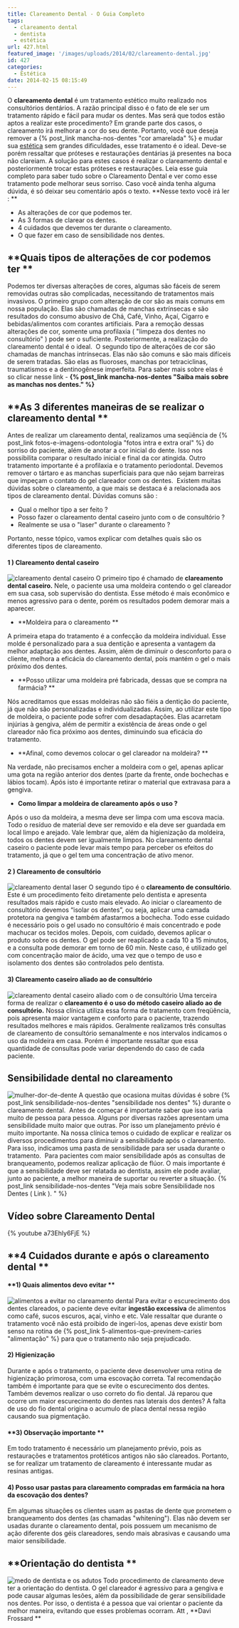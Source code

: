 ```yaml
---
title: Clareamento Dental - O Guia Completo
tags:
  - clareamento dental
  - dentista
  - estética
url: 427.html
featured_image: '/images/uploads/2014/02/clareamento-dental.jpg'
id: 427
categories:
  - Estética
date: 2014-02-15 08:15:49
---
```


O **clareamento dental** é um tratamento estético muito realizado nos consultórios dentários. A razão principal disso é o fato de ele ser um tratamento rápido e fácil para mudar os dentes. Mas será que todos estão aptos a realizar este procedimento? Em grande parte dos casos, o clareamento irá melhorar a cor do seu dente. Portanto, você que deseja remover a {% post_link mancha-nos-dentes "cor amarelada" %} e mudar sua [estética](/tratamentos/estetica-dos-dentes/) sem grandes dificuldades, esse tratamento é o ideal. Deve-se porém ressaltar que próteses e restaurações dentárias já presentes na boca não clareiam. A solução para estes casos é realizar o clareamento dental e posteriormente trocar estas próteses e restaurações. Leia esse guia completo para saber tudo sobre o Clareamento Dental e ver como esse tratamento pode melhorar seus sorriso. Caso você ainda tenha alguma dúvida, é só deixar seu comentário após o texto. **Nesse texto você irá ler : **

*   As alterações de cor que podemos ter.
*   As 3 formas de clarear os dentes.
*   4 cuidados que devemos ter durante o clareamento.
*   O que fazer em caso de sensibilidade nos dentes.

**Quais tipos de alterações de cor podemos ter **
-------------------------------------------------

Podemos ter diversas alterações de cores, algumas são fáceis de serem removidas outras são complicadas, necessitando de tratamentos mais invasivos. O primeiro grupo com alteração de cor são as mais comuns em nossa população. Elas são chamadas de manchas extrínsecas e são resultados do consumo abusivo de Chá, Café, Vinho, Açaí, Cigarro e bebidas/alimentos com corantes artificiais. Para a remoção dessas alterações de cor, somente uma profilaxia ( "limpeza dos dentes no consultório" ) pode ser o suficiente. Posteriormente, a realização do clareamento dental é o ideal.  O segundo tipo de alterações de cor são chamadas de manchas intrínsecas. Elas não são comuns e são mais difíceis de serem tratadas. São elas as fluoroses, manchas por tetraciclinas, traumatismos e a dentinogênese imperfeita. Para saber mais sobre elas é so clicar nesse link - **{% post_link mancha-nos-dentes "Saiba mais sobre as manchas nos dentes." %}**

**As 3 diferentes maneiras de se realizar o clareamento dental **
-----------------------------------------------------------------

Antes de realizar um clareamento dental, realizamos uma seqüência de {% post_link fotos-e-imagens-odontologia "fotos intra e extra oral" %} do sorriso do paciente, além de anotar a cor inicial do dente. Isso nos possibilita comparar o resultado inicial e final da cor atingida. Outro tratamento importante é a profilaxia e o tratamento periodontal. Devemos remover o tártaro e as manchas superficiais para que não sejam barreiras que impeçam o contato do gel clareador com os dentes.  Existem muitas dúvidas sobre o clareamento, a que mais se destaca é a relacionada aos tipos de clareamento dental. Dúvidas comuns são :

*   Qual o melhor tipo a ser feito ?
*   Posso fazer o clareamento dental caseiro junto com o de consultório ?
*   Realmente se usa o "laser" durante o clareamento ?

Portanto, nesse tópico, vamos explicar com detalhes quais são os diferentes tipos de clareamento.

#### **1 ) Clareamento dental caseiro**

![clareamento dental caseiro](/images/uploads/2014/02/clareamento-dental-caseiro.jpg) O primeiro tipo é chamado de **clareamento dental caseiro.** Nele, o paciente usa uma moldeira contendo o gel clareador em sua casa, sob supervisão do dentista. Esse método é mais econômico e menos agressivo para o dente, porém os resultados podem demorar mais a aparecer. 

*   **Moldeira para o clareamento **

A primeira etapa do tratamento é a confecção da moldeira individual. Esse molde é personalizado para a sua dentição e apresenta a vantagem da melhor adaptação aos dentes. Assim, além de diminuir o desconforto para o cliente, melhora a eficácia do clareamento dental, pois mantém o gel o mais próximo dos dentes.

*   **Posso utilizar uma moldeira pré fabricada, dessas que se compra na farmácia? **

Nós acreditamos que essas moldeiras não são fiéis a dentição do paciente, já que não são personalizadas e individualizadas. Assim, ao utilizar este tipo de moldeira, o paciente pode sofrer com desadaptações. Elas acarretam injúrias à gengiva, além de permitir a existência de áreas onde o gel clareador não fica próximo aos dentes, diminuindo sua eficácia do tratamento.

*   **Afinal, como devemos colocar o gel clareador na moldeira? **

Na verdade, não precisamos encher a moldeira com o gel, apenas aplicar uma gota na região anterior dos dentes (parte da frente, onde bochechas e lábios tocam). Após isto é importante retirar o material que extravasa para a gengiva.

*   **Como limpar a moldeira de clareamento após o uso ?**

Após o uso da moldeira, a mesma deve ser limpa com uma escova macia. Todo o resíduo de material deve ser removido e ela deve ser guardada em local limpo e arejado. Vale lembrar que, além da higienização da moldeira, todos os dentes devem ser igualmente limpos. No clareamento dental caseiro o paciente pode levar mais tempo para perceber os efeitos do tratamento, já que o gel tem uma concentração de ativo menor. 

#### **2 ) Clareamento de consultório**

![clareamento dental laser](/images/uploads/2014/02/clareamento-dental-laser.jpg) O segundo tipo é o **clareamento de consultório**. Este é um procedimento feito diretamente pelo dentista e apresenta resultados mais rápido e custo mais elevado. Ao iniciar o clareamento de consultório devemos “isolar os dentes”, ou seja, aplicar uma camada protetora na gengiva e também afastarmos a bochecha. Todo esse cuidado é necessário pois o gel usado no consultório é mais concentrado e pode machucar os tecidos moles. Depois, com cuidado, devemos aplicar o produto sobre os dentes. O gel pode ser reaplicado a cada 10 a 15 minutos, e a consulta pode demorar em torno de 60 min. Neste caso, é utilizado gel com concentração maior de ácido, uma vez que o tempo de uso e isolamento dos dentes são controlados pelo dentista.  

#### **3) Clareamento caseiro aliado ao de consultório**

![clareamento dental caseiro aliado com o de consultório](/images/uploads/2014/02/clareamento-caseiro-aliado-com-o-de-consultório.jpg) Uma terceira forma de realizar o **clareamento é**  **o uso do método caseiro aliado ao de consultório.** Nossa clínica utiliza essa forma de tratamento com freqüência, pois apresenta maior vantagem e conforto para o paciente, trazendo resultados melhores e mais rápidos. Geralmente realizamos três consultas de clareamento de consultório semanalmente e nos intervalos indicamos o uso da moldeira em casa. Porém é importante ressaltar que essa quantidade de consultas pode variar dependendo do caso de cada paciente.

**Sensibilidade dental no clareamento**
---------------------------------------

![mulher-dor-de-dente](/images/uploads/2014/11/mulher-dor-de-dente.jpg) A questão que ocasiona muitas dúvidas é sobre {% post_link sensibilidade-nos-dentes "sensibilidade nos dentes" %} durante o clareamento dental.  Antes de começar é importante saber que isso varia muito de pessoa para pessoa. Alguns por diversas razões apresentam uma sensibilidade muito maior que outras. Por isso um planejamento prévio é muito importante. Na nossa clínica temos o cuidado de explicar e realizar os diversos procedimentos para diminuir a sensibilidade após o clareamento. Para isso, indicamos uma pasta de sensibilidade para ser usada durante o tratamento.  Para pacientes com maior sensibilidade após as consultas de branqueamento, podemos realizar aplicação de flúor. O mais importante é que a sensibilidade deve ser relatada ao dentista, assim ele pode avaliar, junto ao paciente, a melhor maneira de suportar ou reverter a situação. {% post_link sensibilidade-nos-dentes "Veja mais sobre Sensibilidade nos Dentes ( Link ). " %}

Vídeo sobre Clareamento Dental
------------------------------

{% youtube a73Ehly6FjE %}

**4 Cuidados durante e após o clareamento dental **
---------------------------------------------------

#### **1) Quais alimentos devo evitar **

![alimentos a evitar no clareamento dental](/images/uploads/2014/02/alimentos-a-evitar-no-clareamento-dental.jpg) Para evitar o escurecimento dos dentes clareados, o paciente deve evitar **ingestão excessiva** de alimentos como café, sucos escuros, açaí, vinho e etc. Vale ressaltar que durante o tratamento você não está proibido de ingeri-los, apenas deve existir bom senso na rotina de {% post_link 5-alimentos-que-previnem-caries "alimentação" %} para que o tratamento não seja prejudicado.  

#### **2) Higienização**

Durante e após o tratamento, o paciente deve desenvolver uma rotina de higienização primorosa, com uma escovação correta. Tal recomendação também é importante para que se evite o escurecimento dos dentes. Também devemos realizar o uso correto do fio dental. Já reparou que ocorre um maior escurecimento do dentes nas laterais dos dentes? A falta de uso do fio dental origina o acumulo de placa dental nessa região causando sua pigmentação.  

#### **3) Observação importante **

Em todo tratamento é necessário um planejamento prévio, pois as restaurações e tratamentos protéticos antigos não são clareados. Portanto, se for realizar um tratamento de clareamento é interessante mudar as resinas antigas.  

#### **4) Posso usar pastas para clareamento compradas em farmácia na hora da escovação dos dentes?**

Em algumas situações os clientes usam as pastas de dente que prometem o branqueamento dos dentes (as chamadas "whitening"). Elas não devem ser usadas durante o clareamento dental, pois possuem um mecanismo de ação diferente dos géis clareadores, sendo mais abrasivas e causando uma maior sensibilidade.  

**Orientação do dentista **
---------------------------

![medo de dentista e os adutos](/images/uploads/2014/08/medo-de-dentista-e-os-adutos.jpg) Todo procedimento de clareamento deve ter a orientação do dentista. O gel clareador é agressivo para a gengiva e pode causar algumas lesões, além da possibilidade de gerar sensibilidade nos dentes. Por isso, o dentista é a pessoa que vai orientar o paciente da melhor maneira, evitando que esses problemas ocorram. Att ,  **Davi Frossard **